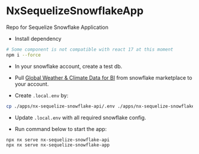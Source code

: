 

# NxSequelizeSnowflakeApp

Repo for Sequelize Snowflake Application

- Install dependency
```sh
# Some component is not compatible with react 17 at this moment
npm i --force 
```

- In your snowflake account, create a test db.

- Pull [Global Weather & Climate Data for BI](https://app.snowflake.com/marketplace/listing/GZSOZ1LLD8?search=weather&available=true) from snowflake marketplace to your account.

- Create `.local.env` by:
```sh
cp ./apps/nx-sequelize-snowflake-api/.env ./apps/nx-sequelize-snowflake-api/.local.env
```

- Update `.local.env` with all required snowflake config.

- Run command below to start the app:
```sh
npx nx serve nx-sequelize-snowflake-api
npx nx serve nx-sequelize-snowflake-app
```

